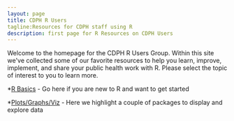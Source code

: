 ```yaml
---
layout: page
title: CDPH R Users
tagline:Resources for CDPH staff using R
description: first page for R Resources on CDPH Users
---
```


Welcome to the homepage for the CDPH R Users Group. Within this site we've collected some of our favorite resources to help you learn, improve, implement, and share your public health work with R. Please select the topic of interest to you to learn more. 

*[R Basics](basics.html) - Go here if you are new to R and want to get started

*[Plots/Graphs/Viz](viz.html) - Here we highlight a couple of packages to display and explore data


